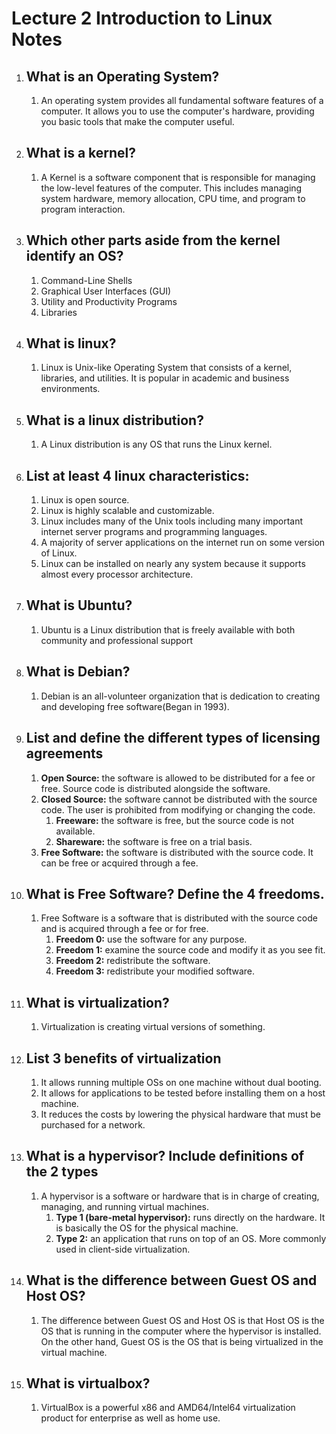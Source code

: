 # Lecture 2 Introduction to Linux Notes

1. ## What is an Operating System?
   1. An operating system provides all fundamental software features of a computer. It allows you to use the computer's hardware, providing you basic tools that make the computer useful.

2. ## What is a kernel?
   1. A Kernel is a software component that is responsible for managing the low-level features of the computer. This includes managing system hardware, memory allocation, CPU time, and program to program interaction.

3. ## Which other parts aside from the kernel identify an OS?
   1. Command-Line Shells
   2. Graphical User Interfaces (GUI)
   3. Utility and Productivity Programs
   4. Libraries

4. ## What is linux?
   1. Linux is  Unix-like Operating System that consists of a kernel, libraries, and utilities. It is popular in academic and business environments.

5. ## What is a linux distribution?
   1. A Linux distribution is any OS that runs the Linux kernel.

6. ## List at least 4 linux characteristics:
   1. Linux is open source.
   2. Linux is highly scalable and customizable.
   3. Linux includes many of the Unix tools including many important internet server programs and programming languages.
   4. A majority of server applications on the internet run on some version of Linux.
   5. Linux can be installed on nearly any system because it supports almost every processor architecture.

7. ## What is Ubuntu?
   1. Ubuntu is a Linux distribution that is freely available with both community and professional support

8. ## What is Debian?
   1. Debian is an all-volunteer organization that is dedication to creating and developing free software(Began in 1993).

9.  ## List and define the different types of licensing agreements
    1.  **Open Source:** the software is allowed to be distributed for a fee or free. Source code is distributed alongside the software.
    2. **Closed Source:** the software cannot be distributed with the source code. The user is prohibited from modifying or changing the code.
       1.  **Freeware:** the software is free, but the source code is not available.
       2.  **Shareware:** the software is free on a trial basis.
    3.  **Free Software:** the software is distributed with the source code. It can be free or acquired through a fee.

10. ## What is Free Software? Define the 4 freedoms.
    1.  Free Software is a software that is distributed with the source code and is acquired through a fee or for free.
        1.  **Freedom 0:** use the software for any purpose.
        2.  **Freedom 1:** examine the source code and modify it as you see fit.
        3.  **Freedom 2:** redistribute the software.
        4.  **Freedom 3:** redistribute your modified software.

11. ## What is virtualization?
    1.  Virtualization is creating virtual versions of something.

12. ## List 3 benefits of virtualization
    1.  It allows running multiple OSs on one machine without dual booting.
    2.  It allows for applications to be tested before installing them on a host machine.
    3.  It reduces the costs by lowering the physical hardware that must be purchased for a network.

13. ## What is a hypervisor? Include definitions of the 2 types
    1.  A hypervisor is a software or hardware that is in charge of creating, managing, and running virtual machines.
        1.  **Type 1 (bare-metal hypervisor):** runs directly on the hardware. It is basically the OS for the physical machine.
        2.  **Type 2:** an application that runs on top of an OS. More commonly used in client-side virtualization.

14. ## What is the difference between Guest OS and Host OS?
    1.    The difference between Guest OS and Host OS is that Host OS is the OS that is running in the computer where the hypervisor is installed. On the other hand, Guest OS is the OS that is being virtualized in the virtual machine.

15. ## What is virtualbox?
    1.  VirtualBox is a powerful x86 and AMD64/Intel64 virtualization product for enterprise as well as home use.